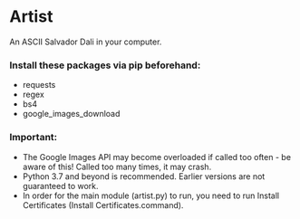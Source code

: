 # Artist
An ASCII Salvador Dali in your computer.

### Install these packages via pip beforehand:
- requests
- regex
- bs4
- google_images_download

### Important:

- The Google Images API may become overloaded if called too often - be aware of this! Called too many times, it may crash.
- Python 3.7 and beyond is recommended. Earlier versions are not guaranteed to work.
- In order for the main module (artist.py) to run, you need to run Install Certificates (Install Certificates.command).
